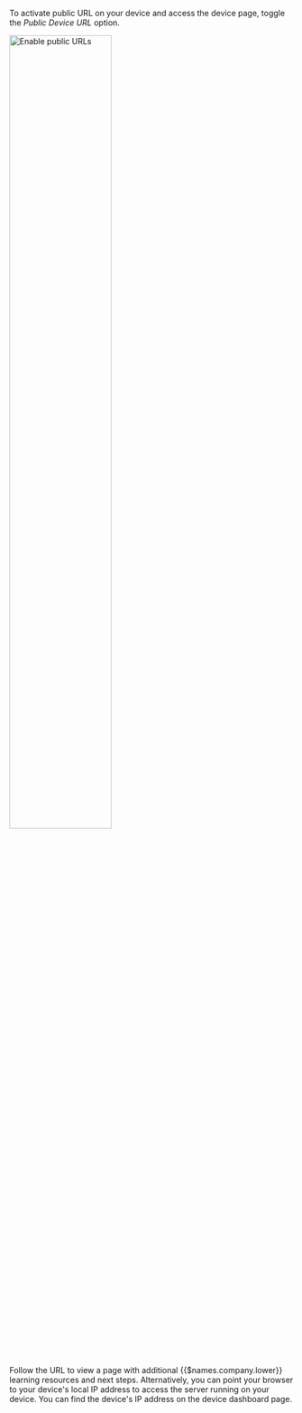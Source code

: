 To activate public URL on your device and access the device page, toggle the _Public Device URL_ option.

<img alt="Enable public URLs" src="/img/common/device/enable-public-url-device.png" width="60%">

Follow the URL to view a page with additional {{$names.company.lower}} learning resources and next steps. Alternatively, you can point your browser to your device's local IP address to access the server running on your device. You can find the device's IP address on the device dashboard page. 
